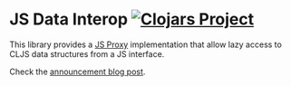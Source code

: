 # JS Data Interop [![Clojars Project](https://img.shields.io/clojars/v/com.wsscode/js-interop.svg)](https://clojars.org/com.wsscode/js-interop)

This library provides a [JS Proxy](https://developer.mozilla.org/en-US/docs/Web/JavaScript/Reference/Global_Objects/Proxy)
implementation that allow lazy access to CLJS data structures from a JS interface.

Check the [announcement blog post](https://blog.wsscode.com/alternative-to-clj-js/).

